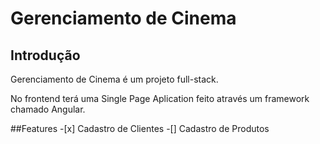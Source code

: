 <html>
 
  <body>
    <h1>Gerenciamento de Cinema</h1>
    <div class="introduction">
    <h2>Introdução</h2>
    <p>Gerenciamento de Cinema é um projeto full-stack.</p>
    <p> No frontend terá uma Single Page Aplication feito através um framework chamado Angular.</p>
    ##Features
    -[x] Cadastro de Clientes
    -[] Cadastro de Produtos
  </body>
</html>
